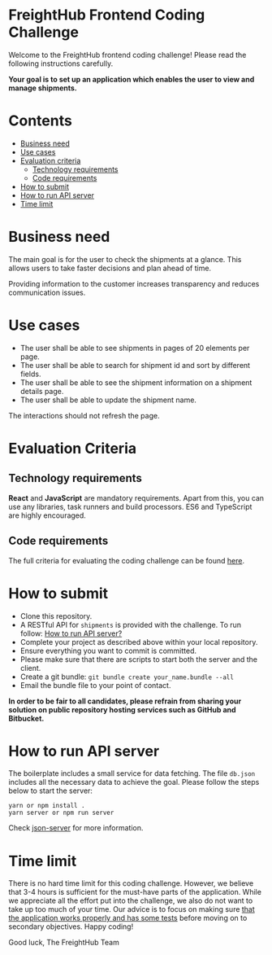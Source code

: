 # FreightHub Frontend Coding Challenge

Welcome to the FreightHub frontend coding challenge! Please read the following instructions carefully.

**Your goal is to set up an application which enables the user to view and manage shipments.**

# Contents

-   [Business need](#business-need)
-   [Use cases](#use-cases)
-   [Evaluation criteria](#evaluation-criteria)
    -   [Technology requirements](#technology-requirements)
    -   [Code requirements](Criteria.md#must-have)
-   [How to submit](#how-to-submit)
-   [How to run API server](#how-to-run-api-server)
-   [Time limit](#time-limit)

# Business need

The main goal is for the user to check the shipments at a glance. This allows users to take faster decisions and plan ahead of time.

Providing information to the customer increases transparency and reduces communication issues.

# Use cases

- The user shall be able to see shipments in pages of 20 elements per page.
- The user shall be able to search for shipment id and sort by different fields.
- The user shall be able to see the shipment information on a shipment details page.
- The user shall be able to update the shipment name.

The interactions should not refresh the page.

# Evaluation Criteria

## Technology requirements

**React** and **JavaScript** are mandatory requirements. Apart from this, you can use any libraries, task runners and build processors. ES6 and TypeScript are highly encouraged.

## Code requirements

The full criteria for evaluating the coding challenge can be found [here](./Criteria.md).

# How to submit

- Clone this repository.
- A RESTful API for `shipments` is provided with the challenge. To run follow: [How to run API server?](#how-to-run-api-server)
- Complete your project as described above within your local repository.
- Ensure everything you want to commit is committed.
- Please make sure that there are scripts to start both the server and the client.
- Create a git bundle: `git bundle create your_name.bundle --all`
- Email the bundle file to your point of contact.

**In order to be fair to all candidates, please refrain from sharing your solution on public repository hosting services such as GitHub and Bitbucket.**

# How to run API server

The boilerplate includes a small service for data fetching. The file `db.json` includes all the necessary data to achieve the goal. Please follow the steps below to start the server:

```
yarn or npm install .
yarn server or npm run server
```

Check [json-server](https://github.com/typicode/json-server) for more information.

# Time limit

There is no hard time limit for this coding challenge. However, we believe that 3-4 hours is sufficient for the must-have parts of the application. While we appreciate all the effort put into the challenge, we also do not want to take up too much of your time. Our advice is to focus on making sure [that the application works properly and has some tests](Criteria.md#must-have) before moving on to secondary objectives. Happy coding!

Good luck,
The FreightHub Team
